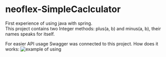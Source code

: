 # neoflex-SimpleCaclculator
First experience of using java with spring. <br>
This project contains two Integer methods: plus(a, b) and minus(a, b), their names speaks for itself.

For easier API usage Swagger was connected to this project. How does it works:
![example of using](https://imgur.com/a/06vTA5r)
<blockquote class="imgur-embed-pub" lang="en" data-id="a/ZX5FnEl" data-context="false" ><a href="//imgur.com/a/ZX5FnEl"></a></blockquote><script async src="//s.imgur.com/min/embed.js" charset="utf-8"></script>
